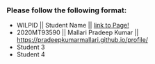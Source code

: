 ### Please follow the following format: ###

* WILPID ||     Student Name ||        [link to Page!](http://google.com)
* 2020MT93590 || Mallari Pradeep Kumar || https://pradeepkumarmallari.github.io/profile/
* Student 3
* Student 4
